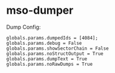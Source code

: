 mso-dumper
==========
Dump Config:

    globals.params.dumpedIds = [4084];
    globals.params.debug = False
    globals.params.showSectorChain = False
    globals.params.noStructOutput = True
    globals.params.dumpText = True
    globals.params.noRawDumps = True
